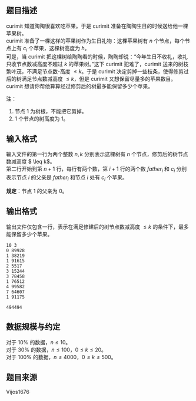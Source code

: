 ## 题目描述

curimit 知道陶陶很喜欢吃苹果。于是 curimit 准备在陶陶生日的时候送给他一棵苹果树。   
curimit 准备了一棵这样的苹果树作为生日礼物：这棵苹果树有 $n$ 个节点，每个节点上有 $c_i$ 个苹果，这棵树高度为 $h$。   
可是，当 curimit 把这棵树给陶陶看的时候，陶陶却说：“今年生日不收礼，收礼只收节点数减高度不超过 $k$ 的苹果树。”这下 curimit 犯难了，curimit 送来的树枝繁叶茂，不满足节点数-高度 $\leq k$。于是 curimit 决定剪掉一些枝条，使得修剪过后的树满足节点数减高度 $\leq k$，但是 curimit 又想保留尽量多的苹果数目。curimit 想请你帮他算算经过修剪后的树最多能保留多少个苹果。 

注： 
1.  节点 1 为树根，不能把它剪掉。 
2.  1 个节点的树高度为 1。   
 
## 输入格式

输入文件的第一行为两个整数 $n,k$ 分别表示这棵树有 $n$ 个节点，修剪后的树节点数减高度 $ \leq k$。   
第二行开始到第 $n+1$ 行，每行有两个数，第 $i+1$ 行的两个数 $father_i$ 和 $c_i$ 分别表示节点 $i$ 的父亲是 $father_i$ 和节点 $i$ 处有 $c_i$ 个苹果。  
 
**规定**：节点 1 的父亲为 0。 
 
## 输出格式

输出文件仅包含一行，表示在满足修建后的树节点数减高度 $\leq k$ 的条件下，最多能保留多少个苹果。


```input1
10 3
0 89928
1 38219
1 91615
2 5517
3 15244
3 78458
1 76512
4 99582
7 64607
1 91175

```

```output1
494494
```

## 数据规模与约定

对于 $10\%$ 的数据，$n \leq 10$。    
对于 $30\%$ 的数据，$n \leq 100$，$0 \leq k \leq 20$。  
对于 $100\%$ 的数据，$n \leq 4000$，$0 \leq k \leq 500$。    

## 题目来源

Vijos1676